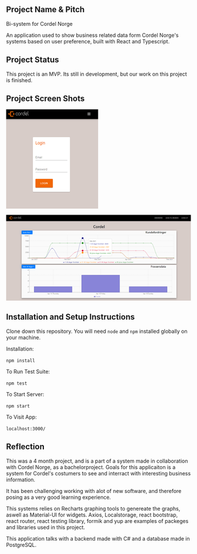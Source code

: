 ## Project Name & Pitch

Bi-system for Cordel Norge 

An application used to show business related data form Cordel Norge's systems based on user preference, built with React and Typescript.

## Project Status

This project is an MVP. Its still in development, but our work on this project is finished.

## Project Screen Shots

![Image of Login](https://github.com/PetterHL/Images/blob/master/Bilde1.png)

![Image of Dashboard](https://github.com/PetterHL/Images/blob/master/Bilde2.png)

## Installation and Setup Instructions
  

Clone down this repository. You will need `node` and `npm` installed globally on your machine.  

Installation:

`npm install`  

To Run Test Suite:  

`npm test`  

To Start Server:

`npm start`  

To Visit App:

`localhost:3000/`  

## Reflection

This was a 4 month project, and is a part of a system made in collaboration with Cordel Norge, as a bachelorproject. Goals for this applicaiton is a system for Cordel's costumers to see and interract with interesting business information.

It has been challenging working with alot of new software, and therefore posing as a very good learning experience.

This systems relies on Recharts graphing tools to genereate the graphs, aswell as Material-UI for widgets. Axios, Localstorage, react bootstrap, react router, react testing library, formik and yup are examples of packeges and libraries used in this project.

This application talks with a backend made with C# and a database made in PostgreSQL. 
